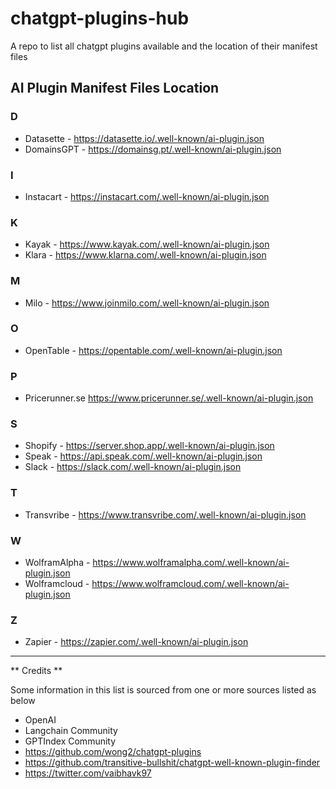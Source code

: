 # chatgpt-plugins-hub
A repo to list all chatgpt plugins available and the location of their manifest files

## AI Plugin Manifest Files Location

### D
* Datasette - https://datasette.io/.well-known/ai-plugin.json
* DomainsGPT - https://domainsg.pt/.well-known/ai-plugin.json

### I

* Instacart - https://instacart.com/.well-known/ai-plugin.json

### K

* Kayak - https://www.kayak.com/.well-known/ai-plugin.json
* Klara - https://www.klarna.com/.well-known/ai-plugin.json 

### M

* Milo - https://www.joinmilo.com/.well-known/ai-plugin.json

### O

* OpenTable - https://opentable.com/.well-known/ai-plugin.json

### P
* Pricerunner.se https://www.pricerunner.se/.well-known/ai-plugin.json

### S

* Shopify - https://server.shop.app/.well-known/ai-plugin.json
* Speak - https://api.speak.com/.well-known/ai-plugin.json
* Slack - https://slack.com/.well-known/ai-plugin.json

### T

* Transvribe - https://www.transvribe.com/.well-known/ai-plugin.json

### W

* WolframAlpha - https://www.wolframalpha.com/.well-known/ai-plugin.json
* Wolframcloud - https://www.wolframcloud.com/.well-known/ai-plugin.json

### Z

* Zapier - https://zapier.com/.well-known/ai-plugin.json

----------------------------------------------------------

** Credits **

Some information in this list is sourced from one or more sources listed as below

* OpenAI
* Langchain Community
* GPTIndex Community
* https://github.com/wong2/chatgpt-plugins
* https://github.com/transitive-bullshit/chatgpt-well-known-plugin-finder
* https://twitter.com/vaibhavk97
